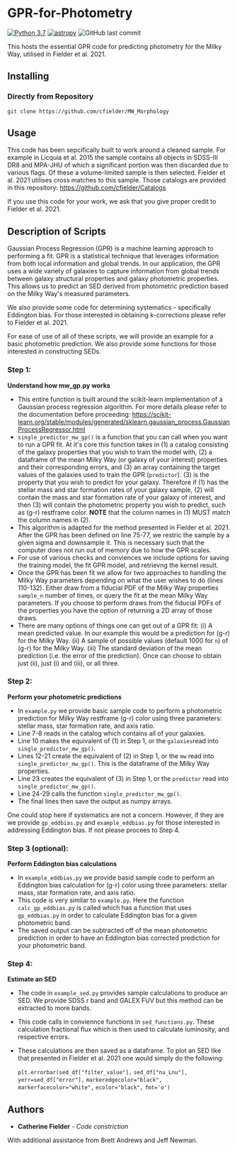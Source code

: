 # GPR-for-Photometry
[![Python 3.7](https://img.shields.io/badge/python-3.7-blue.svg)](https://www.python.org/downloads/release/python-370/)
[![astropy](http://img.shields.io/badge/powered%20by-AstroPy-orange.svg?style=flat)](http://www.astropy.org/)
![GitHub last commit](https://img.shields.io/github/last-commit/cfielder/GPR-for-Photometry.svg)

This hosts the essential GPR code for predicting photometry for the Milky Way, utilised in Fielder et al. 2021.

## Installing

### Directly from Repository

`git clone https://github.com/cfielder/MW_Morphology`

## Usage

This code has been sepcifically built to work around a cleaned sample. For example in Licquia et al. 2015
the sample contains all objects in SDSS-III DR8 and MPA-JHU of which a significant portion was then discarded 
due to various flags. Of these a volume-limited sample is then selected. Fielder et al. 2021 utilises cross matches to 
this sample. Those catalogs are provided in this repository: https://github.com/cfielder/Catalogs

If you use this code for your work, we ask that you give proper credit to Fielder et al. 2021.

## Description of Scripts

Gaussian Process Regression (GPR) is a machine learning approach to performing a fit. GPR is a statistical technique that 
leverages information from both local information and global trends. In our application, the GPR uses a wide variety of 
galaxies to capture information from global trends between galaxy structural properties and galaxy photometric properties.
This allows us to predict an SED derived from photometric prediction based on the Milky Way's measured parameters.

We also provide some code for determining systematics - specifically Eddington bias. For those interested in obtaining
k-corrections please refer to Fielder et al. 2021.

For ease of use of all of these scripts, we will provide an example for a basic photometric prediction. We also provide 
some functions for those interested in constructing SEDs.

### Step 1:
**Understand how mw_gp.py works**
  - This entire function is built around the scikit-learn implementation of a Gaussian process regression algorithm. For more details
    please refer to the documentation before proceeding: 
    https://scikit-learn.org/stable/modules/generated/sklearn.gaussian_process.GaussianProcessRegressor.html
  - `single_predictor_mw_gp()` is a function that you can call when you want to run a GPR fit. At it's core this function 
    takes in (1) a catalog consisting of the galaxy properties that you wish to train the model with, (2) a dataframe of the 
    mean Milky Way (or galaxy of your interest) properties and their corresponding errors, and (3) an array containing the target 
    values of the galaxies used to train the GPR (`predictor`). (3) is the property that you wish to predict for your galaxy. 
    Therefore if (1) has the stellar mass and star formation rates of your galaxy sample, (2) will contain the mass and star 
    formation rate of your galaxy of interest, and then (3) will contain the photometric property you wish to predict, such as 
    (g-r) restframe color. 
    **NOTE** that the column names in (1) MUST match the column names in (2).
  - This algorithm is adapted for the method presented in Fielder et al. 2021. After the GPR has been defined on line 75-77, we
    restric the sample by a given sigma and downsample it. This is necessary such that the computer does not run out of memory 
    due to how the GPR scales.
  - For use of various checks and conviences we include options for saving the training model, the fit GPR model, and retrievng the
    kernel result.
  - Once the GPR has been fit we allow for two approaches to handling the Milky Way parameters depending on what the user wishes
    to do (lines 110-132). Either draw from a fiducial PDF of the Milky Way properties `sample_n` number of times, or query the fit 
    at the mean Milky Way parameters.
    If you choose to perform draws from the fiducial PDFs of the properties you have the option of returning a 2D array of those draws.
  - There are many options of things one can get out of a GPR fit:
    (i) A mean predicted value. In our example this would be a prediction for (g-r) for the Milky Way.
    (ii) A sample of possible values (default 1000 for `n`) of (g-r) for the Milky Way.
    (iii) The standard deviation of the mean prediction (i.e. the error of the prediction).
    Once can choose to obtain just (ii), just (i) and (iii), or all three.

### Step 2:
**Perform your photometric predictions** 
  - In `example.py` we provide basic sample code to perform a photometric prediction for Milky Way restframe (g-r) color using 
    three parameters: stellar mass, star formation rate, and axis ratio.
  - Line 7-8 reads in the catalog which contains all of your galaxies. 
  - Line 10 makes the equivalent of (1) in Step 1, or the `galaxies`read into `single_predictor_mw_gp()`. 
  - Lines 12-21 create the equivalent of (2) in Step 1, or the `mw` read into `single_predictor_mw_gp()`. This is the dataframe of 
    the Milky Way properties.
  - Line 23 creates the equivalent of (3) in Step 1, or the `predictor` read into `single_predictor_mw_gp()`.
  - Line 24-29 calls the function `single_predictor_mw_gp()`.
  - The final lines then save the output as numpy arrays.
    
One could stop here if systematics are not a concern. However, if they are we provide `gp_eddbias.py` and `example_eddbias.py` for 
those interested in addressing Eddington bias. If not please procees to Step 4.

### Step 3 (optional):
**Perform Eddington bias calculations**
  - In `example_eddbias.py` we provide basid sample code to perform an Eddington bias calculation for (g-r) color using three
    parameters: stellar mass, star formation rate, and axis ratio.
  - This code is very similar to `example.py`. Here the function `calc_gp_eddbias.py` is called which has a function that uses `gp_eddbias.py`
    in order to calculate Eddington bias for a given photometric band. 
  - The saved output can be subtracted off of the mean photometric prediction in order to have an Eddington bias corrected prediction for 
    your photometric band.
  
### Step 4:
**Estimate an SED**
  - The code in `example_sed.py` provides sample calculations to produce an SED. We provide SDSS r band and GALEX FUV but this method can be
    extracted to more bands.
  - This code calls in conviennce functions in `sed_functions.py`. These calculation fractional flux which is then used to calculate luminosity, and 
    respective errors.
  - These calculations are then saved as a dataframe. To plot an SED like that presented in Fielder et al. 2021 one would simply do the following:
    
    `plt.errorbar(sed_df["filter_value"],`
                  `sed_df["nu_Lnu"],`
                  `yerr=sed_df["error"],`
                  `markeredgecolor="black",`
                  `markerfacecolor="white",` 
                  `ecolor="black",`
                  `fmt='o')`


## Authors

* **Catherine Fielder** - *Code constriction* 

With additional assistance from Brett Andrews and Jeff Newman.

